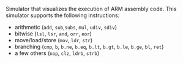 Simulator that visualizes the execution of ARM assembly code. This simulator supports the following instructions:
* arithmetic (`add`, `sub`,`subs`, `mul`, `udiv`, `sdiv`)
* bitwise (`lsl`, `lsr`, `and`, `orr`, `eor`)
* move/load/store (`mov`, `ldr`, `str`)
* branching (`cmp`, `b`, `b.ne`, `b.eq`, `b.lt`, `b.gt`, `b.le`, `b.ge`, `bl`, `ret`)
* a few others (`nop`, `clz`, `ldrb`, `strb`)
